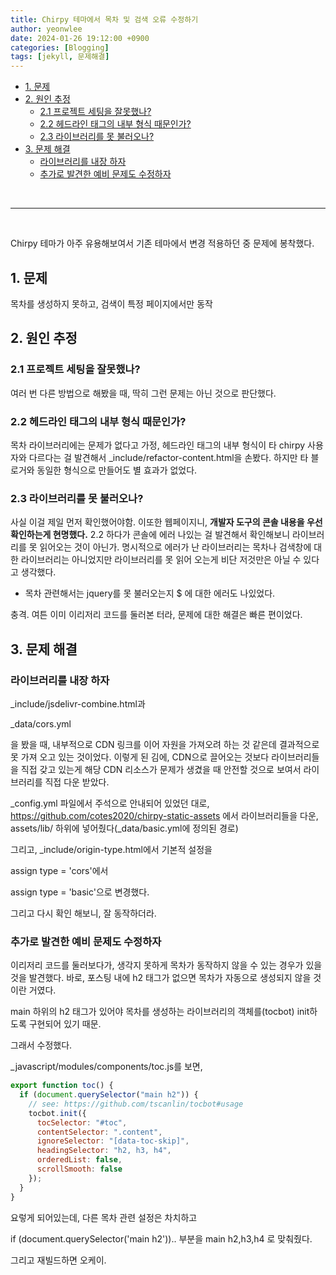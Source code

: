 ```yaml
---
title: Chirpy 테마에서 목차 및 검색 오류 수정하기
author: yeonwlee
date: 2024-01-26 19:12:00 +0900
categories: [Blogging]
tags: [jekyll, 문제해결]
---
```


- [1. 문제](#1-문제)
- [2. 원인 추정](#2-원인-추정)
  - [2.1 프로젝트 세팅을 잘못했나?](#21-프로젝트-세팅을-잘못했나)
  - [2.2 헤드라인 태그의 내부 형식 때문인가?](#22-헤드라인-태그의-내부-형식-때문인가)
  - [2.3 라이브러리를 못 불러오나?](#23-라이브러리를-못-불러오나)
- [3. 문제 해결](#3-문제-해결)
  - [라이브러리를 내장 하자](#라이브러리를-내장-하자)
  - [추가로 발견한 예비 문제도 수정하자](#추가로-발견한-예비-문제도-수정하자)

<br>

---

<br>

Chirpy 테마가 아주 유용해보여서 기존 테마에서 변경 적용하던 중 문제에 봉착했다.

## 1. 문제

목차를 생성하지 못하고, 검색이 특정 페이지에서만 동작

## 2. 원인 추정

### 2.1 프로젝트 세팅을 잘못했나?

여러 번 다른 방법으로 해봤을 때, 딱히 그런 문제는 아닌 것으로 판단했다.

### 2.2 헤드라인 태그의 내부 형식 때문인가?

목차 라이브러리에는 문제가 없다고 가정,
헤드라인 태그의 내부 형식이 타 chirpy 사용자와 다르다는 걸 발견해서
\_include/refactor-content.html을 손봤다. 하지만 타 블로거와 동일한 형식으로 만들어도 별 효과가 없었다.

### 2.3 라이브러리를 못 불러오나?

사실 이걸 제일 먼저 확인했어야함. 이또한 웹페이지니, **개발자 도구의 콘솔 내용을 우선 확인하는게 현명했다.**
2.2 하다가 콘솔에 에러 나있는 걸 발견해서 확인해보니 라이브러리를 못 읽어오는 것이 아닌가. 명시적으로 에러가 난 라이브러리는 목차나 검색창에 대한 라이브러리는 아니었지만 라이브러리를 못 읽어 오는게 비단 저것만은 아닐 수 있다고 생각했다.

- 목차 관련해서는 jquery를 못 불러오는지 $ 에 대한 에러도 나있었다.

충격. 여튼 이미 이리저리 코드를 둘러본 터라, 문제에 대한 해결은 빠른 편이었다.

## 3. 문제 해결

### 라이브러리를 내장 하자

\_include/jsdelivr-combine.html과

\_data/cors.yml

을 봤을 때, 내부적으로 CDN 링크를 이어 자원을 가져오려 하는 것 같은데 결과적으로 못 가져 오고 있는 것이었다.
이렇게 된 김에, CDN으로 끌어오는 것보다 라이브러리들을 직접 갖고 있는게 해당 CDN 리소스가 문제가 생겼을 때 안전할 것으로 보여서 라이브러리를 직접 다운 받았다.

\_config.yml 파일에서 주석으로 안내되어 있었던 대로,
<https://github.com/cotes2020/chirpy-static-assets>
에서 라이브러리들을 다운, assets/lib/ 하위에 넣어줬다(\_data/basic.yml에 정의된 경로)

그리고,
\_include/origin-type.html에서
기본적 설정을

assign type = 'cors'에서

assign type = 'basic'으로 변경했다.

그리고 다시 확인 해보니, 잘 동작하더라.

### 추가로 발견한 예비 문제도 수정하자

이리저리 코드를 둘러보다가, 생각지 못하게 목차가 동작하지 않을 수 있는 경우가 있을 것을 발견했다. 바로, 포스팅 내에 h2 태그가 없으면 목차가 자동으로 생성되지 않을 것이란 거였다.

main 하위의 h2 태그가 있어야 목차를 생성하는 라이브러리의 객체를(tocbot) init하도록 구현되어 있기 때문.

그래서 수정했다.

\_javascript/modules/components/toc.js를 보면,

```javascript
export function toc() {
  if (document.querySelector("main h2")) {
    // see: https://github.com/tscanlin/tocbot#usage
    tocbot.init({
      tocSelector: "#toc",
      contentSelector: ".content",
      ignoreSelector: "[data-toc-skip]",
      headingSelector: "h2, h3, h4",
      orderedList: false,
      scrollSmooth: false
    });
  }
}
```

요렇게 되어있는데, 다른 목차 관련 설정은 차치하고

if (document.querySelector('main h2')).. 부분을
main h2,h3,h4 로 맞춰줬다.

그리고 재빌드하면 오케이.
